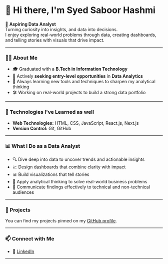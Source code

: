 # 👋 Hi there, I'm Syed Saboor Hashmi

🎯 **Aspiring Data Analyst**  
Turning curiosity into insights, and data into decisions.  
I enjoy exploring real-world problems through data, creating dashboards, and telling stories with visuals that drive impact.

---

### 🧑‍🎓 About Me

- 🎓 Graduated with a **B.Tech in Information Technology**  
- 💼 Actively **seeking entry-level opportunities** in **Data Analytics**  
- 🌱 Always learning new tools and techniques to sharpen my analytical thinking  
- 🛠️ Working on real-world projects to build a strong data portfolio
---

### 🚀 Technologies I've Learned as well

- **Web Technologies:** HTML, CSS, JavaScript, React.js, Next.js
- **Version Control:** Git, GitHub
    
---

### 📊 What I Do as a Data Analyst

- 🔍 Dive deep into data to uncover trends and actionable insights  
- 📈 Design dashboards that combine clarity with impact  
- 📊 Build visualizations that tell stories  
- 🧠 Apply analytical thinking to solve real-world business problems  
- 🤝 Communicate findings effectively to technical and non-technical audiences

---

### 📁 Projects

You can find my projects pinned on my [GitHub profile](https://github.com/syedsaboorhashmi).

---
### 📫 Connect with Me

- 💼 [LinkedIn](https://www.linkedin.com/in/syed-saboor-hashmi)
---

